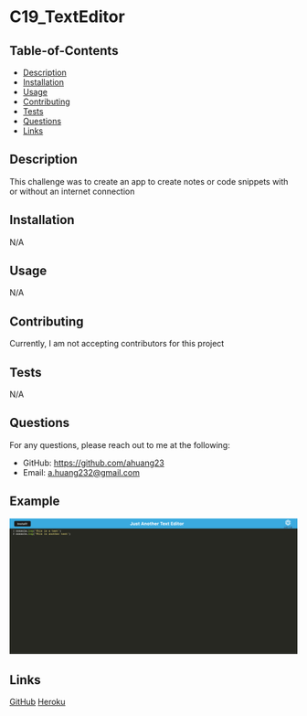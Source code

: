 # C19_TextEditor

## Table-of-Contents
  * [Description](#description)
  * [Installation](#installation)
  * [Usage](#usage)
  * [Contributing](#contributing)
  * [Tests](#tests)
  * [Questions](#questions)
  * [Links](#links)
 
  ## Description
  This challenge was to create an app to create notes or code snippets with or without an internet connection

  ## Installation
  N/A

  ## Usage
  N/A

  ## Contributing
  Currently, I am not accepting contributors for this project

  ## Tests
  N/A

  ## Questions
  For any questions, please reach out to me at the following:
  - GitHub: https://github.com/ahuang23
  - Email: a.huang232@gmail.com

  ## Example
  ![Sample](./images/image1.png)

  ## Links
  [GitHub](https://github.com/ahuang23/C19_TextEditor)
  [Heroku](https://intense-river-58555.herokuapp.com/)
